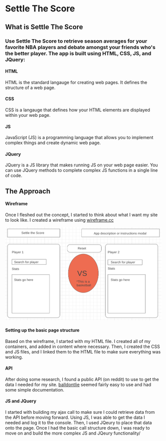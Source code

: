 # Settle The Score
## What is Settle The Score
### Use Settle The Score to retrieve season averages for your favorite NBA players and debate amongst your friends who's the better player. The app is built using HTML, CSS, JS, and JQuery:
#### HTML
HTML is the standard langauge for creating web pages. It defines the structure of a web page.
#### CSS
CSS is a langauge that defines how your HTML elements are displayed within your web page. 
#### JS
JavaScript (JS) is a programming language that allows you to implement complex things and create dynamic web page.
#### JQuery
JQuery is a JS library that makes running JS on your web page easier. You can use JQuery methods to complete complex JS functions in a single line of code.
## The Approach
#### Wireframe
Once I fleshed out the concept, I started to think about what I want my site to look like. I created a wireframe using [wireframe.cc](https://wireframe.cc)

![Wireframe](https://github.com/jvela924/jvela924.github.io/blob/master/settle-the-score-app/images/screenshot.png)

#### Setting up the basic page structure
Based on the wireframe, I started with my HTML file. I created all of my containers, and added in content where necessary. Then, I created the CSS and JS files, and I linked them to the HTML file to make sure everything was working.

#### API
After doing some research, I found a public API (on reddit) to use to get the data I needed for my site. [balldontlie](https://www.balldontlie.io/#introduction) seemed fairly easy to use and had some simple documentation. 

#### JS and JQuery
I started with building my ajax call to make sure I could retrieve data from the API before moving forward. Using JS, I was able to get the data I needed and log it to the console. Then, I used JQeury to place that data onto the page. Once I had the basic call structure down, I was ready to move on and build the more complex JS and JQeury functionality/



